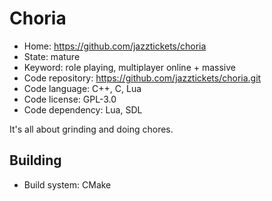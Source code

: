 # Choria

- Home: https://github.com/jazztickets/choria
- State: mature
- Keyword: role playing, multiplayer online + massive
- Code repository: https://github.com/jazztickets/choria.git
- Code language: C++, C, Lua
- Code license: GPL-3.0
- Code dependency: Lua, SDL

It's all about grinding and doing chores.

## Building

- Build system: CMake
